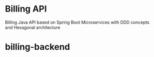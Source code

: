 # Billing API
Billing Java API based on Spring Boot Microservices with DDD concepts and Hexagonal architecture
# billing-backend

